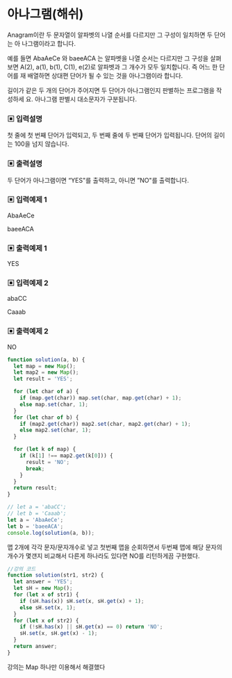 # 아나그램(해쉬)

Anagram이란 두 문자열이 알파벳의 나열 순서를 다르지만 그 구성이 일치하면 두 단어는 아 나그램이라고 합니다.

예를 들면 AbaAeCe 와 baeeACA 는 알파벳을 나열 순서는 다르지만 그 구성을 살펴보면 A(2), a(1), b(1), C(1), e(2)로 알파벳과 그 개수가 모두 일치합니다. 즉 어느 한 단어를 재 배열하면 상대편 단어가 될 수 있는 것을 아나그램이라 합니다.

길이가 같은 두 개의 단어가 주어지면 두 단어가 아나그램인지 판별하는 프로그램을 작성하세 요. 아나그램 판별시 대소문자가 구분됩니다.

### ▣ 입력설명

첫 줄에 첫 번째 단어가 입력되고, 두 번째 줄에 두 번째 단어가 입력됩니다. 단어의 길이는 100을 넘지 않습니다.

### ▣ 출력설명

두 단어가 아나그램이면 “YES"를 출력하고, 아니면 ”NO"를 출력합니다.

### ▣ 입력예제 1

AbaAeCe

baeeACA

### ▣ 출력예제 1

YES

### ▣ 입력예제 2

abaCC

Caaab

### ▣ 출력예제 2

NO

```javascript
function solution(a, b) {
  let map = new Map();
  let map2 = new Map();
  let result = 'YES';

  for (let char of a) {
    if (map.get(char)) map.set(char, map.get(char) + 1);
    else map.set(char, 1);
  }
  for (let char of b) {
    if (map2.get(char)) map2.set(char, map2.get(char) + 1);
    else map2.set(char, 1);
  }

  for (let k of map) {
    if (k[1] !== map2.get(k[0])) {
      result = 'NO';
      break;
    }
  }
  return result;
}

// let a = 'abaCC';
// let b = 'Caaab';
let a = 'AbaAeCe';
let b = 'baeeACA';
console.log(solution(a, b));
```

맵 2개에 각각 문자/문자개수로 넣고 첫번째 맵을 순회하면서 두번째 맵에 해당 문자의 개수가 몇갠지 비교해서 다른게 하나라도 있다면 NO를 리턴하게끔 구현했다.

```javascript
//강의 코드
function solution(str1, str2) {
  let answer = 'YES';
  let sH = new Map();
  for (let x of str1) {
    if (sH.has(x)) sH.set(x, sH.get(x) + 1);
    else sH.set(x, 1);
  }
  for (let x of str2) {
    if (!sH.has(x) || sH.get(x) == 0) return 'NO';
    sH.set(x, sH.get(x) - 1);
  }
  return answer;
}
```

강의는 Map 하나만 이용해서 해결했다
